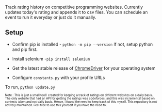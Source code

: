 Track rating history on competitive programming websites. Currently updates today's rating and appends it to csv files. You can schedule an event to run it everyday or just do it manually.

## Setup

- Confirm pip is installed - `python -m pip --version`
  If not, setup python and pip first.

- Install selenium -`pip install selenium`

- Get the latest stable release of [ChromeDriver](https://chromedriver.chromium.org/) for your operating system

- Configure `constants.py` with your profile URLs

To run, `python update.py`

<sup><sub> Note : This is just a small tool I created for keeping a track of ratings on different websites on a daily basis. The only website that had an API for getting the ratings was codeforces, and this was incremental based on contests taken and not daily basis. Hence, I found the need to keep track of this myself. This repository is not actively maintained. Feel free to use this yourself if you have the need to. </sub></sup>
